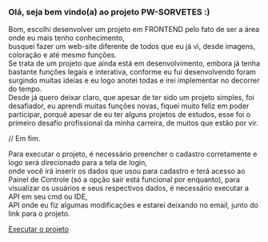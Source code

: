 ###  <b>Olá, seja bem vindo(a)</b> ao projeto  <b>PW-SORVETES</b> :)


  Bom, escolhi desenvolver um projeto em FRONTEND pelo fato de ser a área onde eu mais tenho conhecimento, <br/> busquei fazer um web-site diferente de todos que eu já vi, desde imagens, coloração e até mesmo funções.  <br/> Se trata de um projeto que ainda está em desenvolvimento, embora já tenha bastante funções legais e interativa, conforme eu fui desenvolvendo foram surgindo muitas ideias e eu logo anotei todas e irei implementar no decorrer do tempo. <br/> Desde já quero deixar claro, que apesar de ter sido um projeto simples, foi desafiador, eu aprendi muitas funções novas, fiquei muito feliz em poder participar, porquê apesar de eu ter alguns projetos de estudos, esse foi o primeiro desafio profissional da minha carreira, de muitos que estão por vir. 

// Em fim.

  Para executar o projeto, é necessário preencher o cadastro corretamente e logo será direcionado para a tela de login, <br/>
 onde você irá inserir os dados que usou para cadastro e terá acesso ao Painel de Controle (só a opção sair está funcional por enquanto), para visualizar os usuários e seus respectivos dados, é necessário executar a API em seu cmd ou IDE, <br/> API onde eu fiz algumas modificações e estarei deixando no email, junto do link para o projeto. 




<a href="https://jandsonrj.github.io/projetopws/" target="_blank">Executar o projeto</a>



